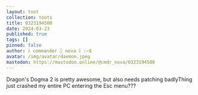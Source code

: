 ```yaml
---
layout: toot
collection: toots
title: 0323194500
date: 2024-03-23
published: true
tags: []
pinned: false
author: ⸸ commander ░ nova ⸸ :~$
avatar: /img/avatar/daemon.jpeg
mastodon: https://mastodon.online/@cmdr_nova/0323194500
---
```


Dragon's Dogma 2 is pretty awesome, but also needs patching badlyThing just crashed my entire PC entering the Esc menu???
